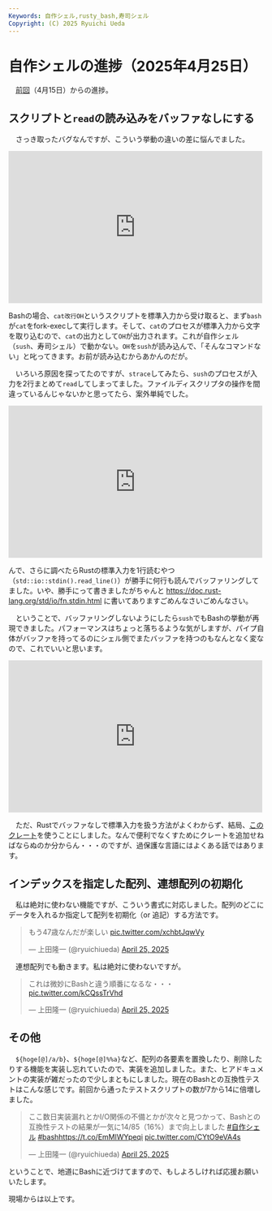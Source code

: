 ```yaml
---
Keywords: 自作シェル,rusty_bash,寿司シェル
Copyright: (C) 2025 Ryuichi Ueda
---
```


# 自作シェルの進捗（2025年4月25日）

　[前回](/?post=20250415)（4月15日）からの進捗。

## スクリプトと`read`の読み込みをバッファなしにする

　さっき取ったバグなんですが、こういう挙動の違いの差に悩んでました。

<iframe src="https://mi.shellgei.org/embed/notes/a6ym2hqylv" data-misskey-embed-id="v1_f27588c9-ce9f-40cb-a4a4-78e32995f587" loading="lazy" referrerpolicy="strict-origin-when-cross-origin" style="border: none; width: 100%; max-width: 500px; height: 300px; color-scheme: light dark;"></iframe>
<script defer src="https://mi.shellgei.org/embed.js"></script>

Bashの場合、`cat改行OH`というスクリプトを標準入力から受け取ると、まず`bash`が`cat`をfork-execして実行します。そして、`cat`のプロセスが標準入力から文字を取り込むので、`cat`の出力として`OH`が出力されます。これが自作シェル（`sush`、寿司シェル）で動かない。`OH`を`sush`が読み込んで、「そんなコマンドない」と叱ってきます。お前が読み込むからあかんのだが。

　いろいろ原因を探ってたのですが、`strace`してみたら、`sush`のプロセスが入力を2行まとめて`read`してしまってました。ファイルディスクリプタの操作を間違っているんじゃないかと思ってたら、案外単純でした。

<iframe src="https://mi.shellgei.org/embed/notes/a6ypdocro0" data-misskey-embed-id="v1_88fc84a1-5fe3-4d23-a2c9-9d8e364ef8f1" loading="lazy" referrerpolicy="strict-origin-when-cross-origin" style="border: none; width: 100%; max-width: 500px; height: 300px; color-scheme: light dark;"></iframe>
<script defer src="https://mi.shellgei.org/embed.js"></script>

んで、さらに調べたらRustの標準入力を1行読むやつ（`std::io::stdin().read_line()`）が勝手に何行も読んでバッファリングしてました。いや、勝手にって書きましたがちゃんと https://doc.rust-lang.org/std/io/fn.stdin.html に書いてありますごめんなさいごめんなさい。

　ということで、バッファリングしないようにしたら`sush`でもBashの挙動が再現できました。パフォーマンスはちょっと落ちるような気がしますが、パイプ自体がバッファを持ってるのにシェル側でまたバッファを持つのもなんとなく変なので、これでいいと思います。

<iframe src="https://mi.shellgei.org/embed/notes/a700zqafw3" data-misskey-embed-id="v1_f5a83526-a4d4-40b0-b6c9-9e0327f82c97" loading="lazy" referrerpolicy="strict-origin-when-cross-origin" style="border: none; width: 100%; max-width: 500px; height: 300px; color-scheme: light dark;"></iframe>
<script defer src="https://mi.shellgei.org/embed.js"></script>

　ただ、Rustでバッファなしで標準入力を扱う方法がよくわからず、結局、[このクレート](https://crates.io/crates/io-streams)を使うことにしました。なんで便利でなくすためにクレートを追加せねばならぬのか分からん・・・のですが、過保護な言語にはよくある話ではあります。


## インデックスを指定した配列、連想配列の初期化

　私は絶対に使わない機能ですが、こういう書式に対応しました。配列のどこにデータを入れるか指定して配列を初期化（or 追記）する方法です。

<blockquote class="twitter-tweet"><p lang="ja" dir="ltr">もう47歳なんだが楽しい <a href="https://t.co/xchbtJqwVy">pic.twitter.com/xchbtJqwVy</a></p>&mdash; 上田隆一 (@ryuichiueda) <a href="https://twitter.com/ryuichiueda/status/1915697836676755952?ref_src=twsrc%5Etfw">April 25, 2025</a></blockquote> <script async src="https://platform.twitter.com/widgets.js" charset="utf-8"></script>

　連想配列でも動きます。私は絶対に使わないですが。

<blockquote class="twitter-tweet"><p lang="ja" dir="ltr">これは微妙にBashと違う順番になるな・・・ <a href="https://t.co/kCQssTrVhd">pic.twitter.com/kCQssTrVhd</a></p>&mdash; 上田隆一 (@ryuichiueda) <a href="https://twitter.com/ryuichiueda/status/1915699543976427971?ref_src=twsrc%5Etfw">April 25, 2025</a></blockquote> <script async src="https://platform.twitter.com/widgets.js" charset="utf-8"></script>

## その他

　`${hoge[@]/a/b}`、`${hoge[@]%%a}`など、配列の各要素を置換したり、削除したりする機能を実装し忘れていたので、実装を追加しました。また、ヒアドキュメントの実装が雑だったので少しまともにしました。現在のBashとの互換性テストはこんな感じです。前回から通ったテストスクリプトの数が$7$から$14$に倍増しました。

<blockquote class="twitter-tweet"><p lang="ja" dir="ltr">ここ数日実装漏れとかI/O関係の不備とかが次々と見つかって、Bashとの互換性テストの結果が一気に14/85（16%）まで向上しました <a href="https://twitter.com/hashtag/%E8%87%AA%E4%BD%9C%E3%82%B7%E3%82%A7%E3%83%AB?src=hash&amp;ref_src=twsrc%5Etfw">#自作シェル</a> <a href="https://twitter.com/hashtag/bash?src=hash&amp;ref_src=twsrc%5Etfw">#bash</a><a href="https://t.co/EmMlWYpeqi">https://t.co/EmMlWYpeqi</a> <a href="https://t.co/CYtO9eVA4s">pic.twitter.com/CYtO9eVA4s</a></p>&mdash; 上田隆一 (@ryuichiueda) <a href="https://twitter.com/ryuichiueda/status/1915670184528142632?ref_src=twsrc%5Etfw">April 25, 2025</a></blockquote> <script async src="https://platform.twitter.com/widgets.js" charset="utf-8"></script>


ということで、地道にBashに近づけてますので、もしよろしければ応援お願いいたします。


現場からは以上です。

